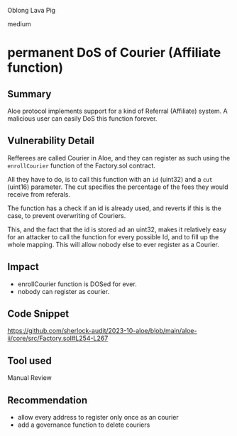 Oblong Lava Pig

medium

# permanent DoS of Courier (Affiliate function)
## Summary

Aloe protocol implements support for a kind of Referral (Affiliate) system. A malicious user can easily DoS this function forever.

## Vulnerability Detail

Refferees are called Courier in Aloe, and they can register as such using the `enrollCourier` function of the Factory.sol contract.

All they have to do, is to call this function with an `id` (uint32) and a `cut` (uint16)  parameter. The cut specifies the percentage of the fees they would receive from referals.

The function has a check if an id is already used, and reverts if this is the case, to prevent overwriting of Couriers.

This, and the fact that the id is stored ad an uint32, makes it relatively easy for an attacker to call the function for every possible Id, and to fill up the whole mapping. This will allow nobody else to ever register as a Courier.

## Impact

- enrollCourier function is DOSed for ever.
- nobody can register as courier.

## Code Snippet

https://github.com/sherlock-audit/2023-10-aloe/blob/main/aloe-ii/core/src/Factory.sol#L254-L267

## Tool used

Manual Review

## Recommendation

- allow every address to register only once as an courier
- add a governance function to delete couriers
